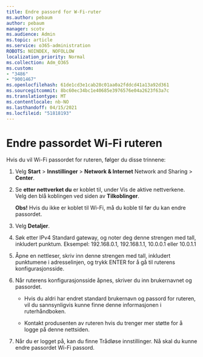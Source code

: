 ```yaml
---
title: Endre passord for W-Fi-ruter
ms.author: pebaum
author: pebaum
manager: scotv
ms.audience: Admin
ms.topic: article
ms.service: o365-administration
ROBOTS: NOINDEX, NOFOLLOW
localization_priority: Normal
ms.collection: Adm_O365
ms.custom:
- "3486"
- "9001467"
ms.openlocfilehash: 61de1cd3e1cab28c01aa0a2fddcd41a13a92d361
ms.sourcegitcommit: 8bc60ec34bc1e40685e3976576e04a2623f63a7c
ms.translationtype: MT
ms.contentlocale: nb-NO
ms.lasthandoff: 04/15/2021
ms.locfileid: "51818193"
---
```

# <a name="change-your-wi-fi-router-password"></a>Endre passordet Wi-Fi ruteren

Hvis du vil Wi-Fi passordet for ruteren, følger du disse trinnene:

1. Velg **Start**  >  **Innstillinger**  >  **Network & Internet** Network and Sharing  >  **Center**.

2. Se **etter nettverket du** er koblet til, under Vis de aktive nettverkene. Velg den blå koblingen ved siden av **Tilkoblinger**.<br>

   **Obs!** Hvis du ikke er koblet til Wi-Fi, må du koble til før du kan endre passordet.

3. Velg **Detaljer**.

4. Søk etter IPv4 Standard gateway, og noter deg denne strengen med tall, inkludert punktum. Eksempel: 192.168.0.1, 192.168.1.1, 10.0.0.1 eller 10.0.1.1

5. Åpne en nettleser, skriv inn denne strengen med tall, inkludert punktumene i adresselinjen, og trykk ENTER for å gå til ruterens konfigurasjonsside.

6. Når ruterens konfigurasjonsside åpnes, skriver du inn brukernavnet og passordet.<br>
   - Hvis du aldri har endret standard brukernavn og passord for ruteren, vil du sannsynligvis kunne finne denne informasjonen i ruterhåndboken.

   - Kontakt produsenten av ruteren hvis du trenger mer støtte for å logge på denne nettsiden.

7. Når du er logget på, kan du finne Trådløse innstillinger. Nå skal du kunne endre passordet Wi-Fi passord.
